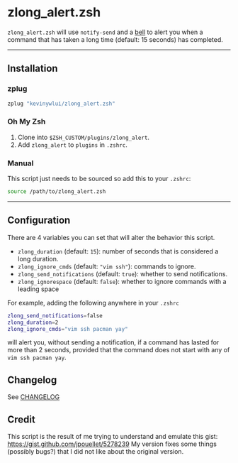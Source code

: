 # zlong_alert.zsh

`zlong_alert.zsh` will use `notify-send` and a
[bell](https://en.wikipedia.org/wiki/Bell_character) to alert you when a
command that has taken a long time (default: 15 seconds) has completed.

---

## Installation

### zplug

```bash
zplug "kevinywlui/zlong_alert.zsh"
```

### Oh My Zsh

1. Clone into `$ZSH_CUSTOM/plugins/zlong_alert`.
2. Add `zlong_alert` to `plugins` in `.zshrc`.

### Manual 

This script just needs to be sourced so add this to your `.zshrc`:
```bash
source /path/to/zlong_alert.zsh
```

---

## Configuration

There are 4 variables you can set that will alter the behavior this script.

- `zlong_duration` (default: `15`): number of seconds that is considered a long duration.
- `zlong_ignore_cmds` (default: `"vim ssh"`): commands to ignore.
- `zlong_send_notifications` (default: `true`): whether to send notifications.
- `zlong_ignorespace` (default: `false`): whether to ignore commands with a leading space

For example, adding the following anywhere in your `.zshrc`
```bash
zlong_send_notifications=false
zlong_duration=2
zlong_ignore_cmds="vim ssh pacman yay"
```
will alert you, without sending a notification, if a command has lasted for more
than 2 seconds, provided that the command does not start with any of `vim ssh
pacman yay`.

## Changelog

See [CHANGELOG](./CHANGELOG.md)

## Credit

This script is the result of me trying to understand and emulate this gist:
<https://gist.github.com/jpouellet/5278239> My version fixes some things
(possibly bugs?) that I did not like about the original version.
